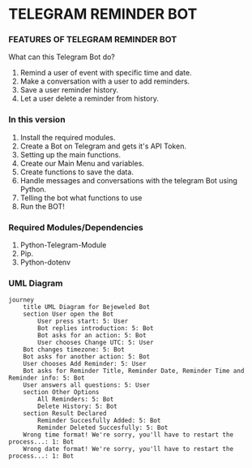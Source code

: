 # TELEGRAM REMINDER BOT

### FEATURES OF TELEGRAM REMINDER BOT

  What can this Telegram Bot do?
  1. Remind a user of event with specific time and date.
  2. Make a conversation with a user to add reminders.
  3. Save a user reminder history.
  4. Let a user delete a reminder from history.

### In this version
  1. Install the required modules.
  2. Create a Bot on Telegram and gets it's API Token.
  3. Setting up the main functions. 
  4. Create our Main Menu and variables.
  5. Create functions to save the data.
  6. Handle messages and conversations with the telegram Bot using Python.
  7. Telling the bot what functions to use
  8. Run the BOT!

### Required Modules/Dependencies
  1. Python-Telegram-Module
  2. Pip.
  3. Python-dotenv

### UML Diagram
```mermaid
journey
	title UML Diagram for Bejeweled Bot
	section User open the Bot
		User press start: 5: User
		Bot replies introduction: 5: Bot
		Bot asks for an action: 5: Bot
		User chooses Change UTC: 5: User
    Bot changes timezone: 5: Bot
    Bot asks for another action: 5: Bot
    User chooses Add Reminder: 5: User
    Bot asks for Reminder Title, Reminder Date, Reminder Time and Reminder info: 5: Bot
    User answers all questions: 5: User
	section Other Options
		All Reminders: 5: Bot
		Delete History: 5: Bot
	section Result Declared
		Reminder Succesfully Added: 5: Bot
		Reminder Deleted Succesfully: 5: Bot
    Wrong time format! We're sorry, you'll have to restart the process...: 1: Bot
    Wrong date format! We're sorry, you'll have to restart the process...: 1: Bot    
```

